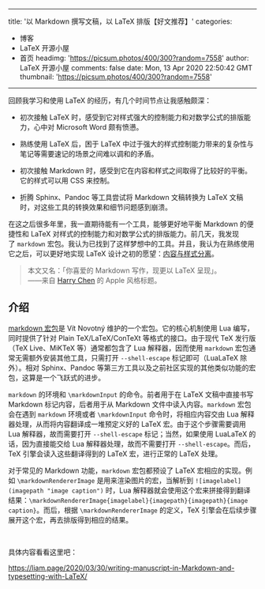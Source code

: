 
---
title: '以 Markdown 撰写文稿，以 LaTeX 排版【好文推荐】'
categories: 
 - 博客
 - LaTeX 开源小屋
 - 首页
headimg: 'https://picsum.photos/400/300?random=7558'
author: LaTeX 开源小屋
comments: false
date: Mon, 13 Apr 2020 22:50:42 GMT
thumbnail: 'https://picsum.photos/400/300?random=7558'
---

<div>   
<p>
                                                        </p><p>回顾我学习和使用 LaTeX 的经历，有几个时间节点让我感触颇深：</p><ul class=" list-paddingleft-2"><li><p>初次接触 LaTeX 时，感受到它对样式强大的控制能力和对数学公式的排版能力，心中对 Microsoft Word 颇有愤懑。</p></li><li><p>熟练使用 LaTeX 后，困于 LaTeX 中过于强大的样式控制能力带来的复杂性与笔记等需要速记的场景之间难以调和的矛盾。</p></li><li><p>初次接触 Markdown 时，感受到它在内容和样式之间取得了比较好的平衡。它的样式可以用 CSS 来控制。</p></li><li><p>折腾 Sphinx、Pandoc 等工具尝试将 Markdown 文稿转换为 LaTeX 文稿时，对这些工具的转换效果和细节问题感到崩溃。</p></li></ul><p>在这之后很多年里，我一直期待能有一个工具，能够更好地平衡 Markdown 的便捷性和 LaTeX 对样式的控制能力和对数学公式的排版能力。前几天，我发现了 <code>markdown</code> 宏包。我认为已找到了这样梦想中的工具。并且，我认为在熟练使用它之后，可以更好地实现 LaTeX 设计之初的愿望：<a href="https://liam.page/2019/03/18/separation-of-content-and-presentation/">内容与样式分离</a>。</p><blockquote><p>本文又名：「你喜爱的 Markdown 写作，现更以 LaTeX 呈现」。<br>——来自 <a href="https://harrychen.xyz/" target="_blank">Harry Chen</a> 的 Apple 风格标题。</p></blockquote><h2>介绍</h2><p><a href="https://ctan.org/pkg/markdown" target="_blank">markdown 宏包</a>是 Vít Novotný 维护的一个宏包。它的核心机制使用 Lua 编写，同时提供了针对 Plain TeX/LaTeX/ConTeXt 等格式的接口。由于现代 TeX 发行版（TeX Live、MiKTeX 等）通常都包含了 Lua 解释器，因而使用 <code>markdown</code> 宏包通常无需额外安装其他工具，只需打开 <code>--shell-escape</code> 标记即可（LuaLaTeX 除外）。相对 Sphinx、Pandoc 等第三方工具以及之前社区实现的其他类似功能的宏包，这算是一个飞跃式的进步。</p><p><code>markdown</code> 的环境和 <code>\markdownInput</code> 的命令。前者用于在 LaTeX 文稿中直接书写 Markdown 标记内容，后者用于从 Markdown 文件中读入内容。<code>markdown</code> 宏包会在遇到 <code>markdown</code> 环境或者 <code>\markdownInput</code> 命令时，将相应内容交由 Lua 解释器处理，从而将内容翻译成一堆预定义好的 LaTeX 宏。由于这个步骤需要调用 Lua 解释器，故而需要打开 <code>--shell-escape</code> 标记；当然，如果使用 LuaLaTeX 的话，因为直接能交给 Lua 解释器处理，故而不需要打开 <code>--shell-escape</code>。而后，TeX 引擎会读入这些翻译得到的 LaTeX 宏，进行正常的 LaTeX 处理。</p><p>对于常见的 Markdown 功能，<code>markdown</code> 宏包都预设了 LaTeX 宏相应的实现。例如 <code>\markdownRendererImage</code> 是用来渲染图片的宏，当解析到 <code>![imagelabel](imagepath "image caption")</code> 时，Lua 解释器就会使用这个宏来拼接得到翻译结果：<code>\markdownRendererImage&#123;imagelabel&#125;&#123;imagepath&#125;&#123;imagepath&#125;&#123;image caption&#125;</code>。而后，根据 <code>\markdownRendererImage</code> 的定义，TeX 引擎会在后续步骤展开这个宏，再去排版得到相应的结果。</p><p><br></p><p>具体内容看看这里吧：</p><p><a href="https://liam.page/2020/03/30/writing-manuscript-in-Markdown-and-typesetting-with-LaTeX/">https://liam.page/2020/03/30/writing-manuscript-in-Markdown-and-typesetting-with-LaTeX/</a></p><p><br></p>                        <p></p>
                        <!-- E 正文 -->
                      
</div>
            